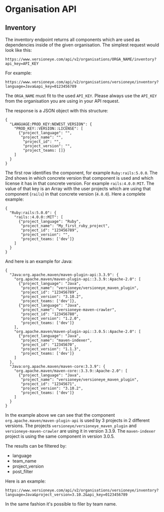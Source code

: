 # Organisation API

## Inventory

The inventory endpoint returns all components which are used as dependencies inside of the given organisation. The simplest request would look like this: 

```
https://www.versioneye.com/api/v2/organisations/ORGA_NAME/inventory?api_key=API_KEY
```

For example:

```
https://www.versioneye.com/api/v2/organisations/versioneye/inventory?language=Java&api_key=0123456789
```

The `ORGA_NAME` must fit to the used `API_KEY`. Please always use the `API_KEY` from the organisation you are using in your API request.

The response is a JSON object with this structure: 

```
{
  "LANGUAGE:PROD_KEY:NEWEST_VERSION": {
    "PROD_KEY::VERSION::LICENSE": [
      {"project_language": "", 
       "project_name": "",
        "project_id": "",
        "project_version": "",
        "project_teams: []}
    ]
  }
}
```

The first row identifies the component, for example `Ruby:rails:5.0.0`. The 2nd shows in which concrete version that component is used and which license it has in that concrete version. For example `rails:4.0.0:MIT`. The value of that key is an Array with the user projects which are using that component (`rails`) in that concrete version (`4.0.0`). Here a complete example: 

```
{
  "Ruby:rails:5.0.0": {
    "rails::4.0.0::MIT": [
      {"project_language": "Ruby", 
       "project_name": "My_first_ruby_project",
       "project_id": "123456789",
       "project_version": "",
       "project_teams: ['dev']}
    ]
  }
}
```

And here is an example for Java: 

```
{
  "Java:org.apache.maven/maven-plugin-api:3.3.9": {
    "org.apache.maven/maven-plugin-api::3.3.9::Apache-2.0": [
      {"project_language": "Java", 
       "project_name": "versioneye/versioneye_maven_plugin",
       "project_id": "123456789",
       "project_version": "3.10.2",
       "project_teams: ['dev']},
      {"project_language": "Java", 
       "project_name": "versioneye-maven-crawler",
       "project_id": "123456780",
       "project_version": "1.2.0",
       "project_teams: ['dev']}
    ],
    "org.apache.maven/maven-plugin-api::3.0.5::Apache-2.0": [
      {"project_language": "Java", 
       "project_name": "maven-indexer",
       "project_id": "12345670",
       "project_version": "1.1.3",
       "project_teams: ['dev']}
    ]
  },
  "Java:org.apache.maven/maven-core:3.3.9": {
    "org.apache.maven/maven-core::3.3.9::Apache-2.0": [
      {"project_language": "Java", 
       "project_name": "versioneye/versioneye_maven_plugin",
       "project_id": "12345671",
       "project_version": "3.10.2",
       "project_teams: ['dev']}
    ]
  }
}
```

In the example above we can see that the component `org.apache.maven/maven-plugin-api` is used by 3 projects in 2 different versions. The projects `versioneye/versioneye_maven_plugin` and `versioneye-maven-crawler` are using it in version 3.3.9. The `maven-indexer` project is using the same component in version 3.0.5.

The results can be filtered by: 

 - language 
 - team_name
 - project_version
 - post_filter
 
Here is an example: 

```
https://www.versioneye.com/api/v2/organisations/versioneye/inventory?language=Java&project_version=3.10.2&api_key=0123456789
```

In the same fashion it's possible to filer by team name.
